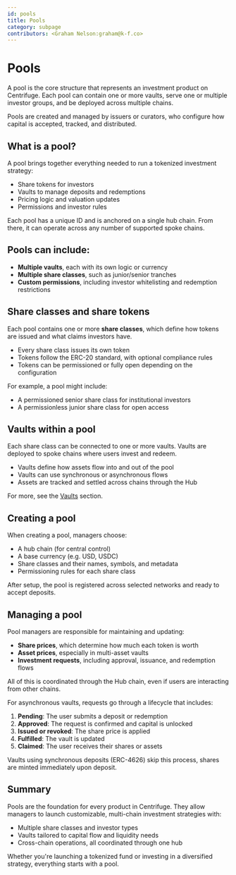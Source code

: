```yaml
---
id: pools
title: Pools
category: subpage
contributors: <Graham Nelson:graham@k-f.co>
---
```


# Pools

A pool is the core structure that represents an investment product on Centrifuge. Each pool can contain one or more vaults, serve one or multiple investor groups, and be deployed across multiple chains.

Pools are created and managed by issuers or curators, who configure how capital is accepted, tracked, and distributed.

## What is a pool?

A pool brings together everything needed to run a tokenized investment strategy:

- Share tokens for investors
- Vaults to manage deposits and redemptions
- Pricing logic and valuation updates
- Permissions and investor rules

Each pool has a unique ID and is anchored on a single hub chain. From there, it can operate across any number of supported spoke chains.

## Pools can include:

- **Multiple vaults**, each with its own logic or currency
- **Multiple share classes**, such as junior/senior tranches
- **Custom permissions**, including investor whitelisting and redemption restrictions

## Share classes and share tokens

Each pool contains one or more **share classes**, which define how tokens are issued and what claims investors have.

- Every share class issues its own token
- Tokens follow the ERC-20 standard, with optional compliance rules
- Tokens can be permissioned or fully open depending on the configuration

For example, a pool might include:

- A permissioned senior share class for institutional investors
- A permissionless junior share class for open access

## Vaults within a pool

Each share class can be connected to one or more vaults. Vaults are deployed to spoke chains where users invest and redeem.

- Vaults define how assets flow into and out of the pool
- Vaults can use synchronous or asynchronous flows
- Assets are tracked and settled across chains through the Hub

For more, see the [Vaults](/user/vaults) section.

## Creating a pool

When creating a pool, managers choose:

- A hub chain (for central control)
- A base currency (e.g. USD, USDC)
- Share classes and their names, symbols, and metadata
- Permissioning rules for each share class

After setup, the pool is registered across selected networks and ready to accept deposits.

## Managing a pool

Pool managers are responsible for maintaining and updating:

- **Share prices**, which determine how much each token is worth
- **Asset prices**, especially in multi-asset vaults
- **Investment requests**, including approval, issuance, and redemption flows

All of this is coordinated through the Hub chain, even if users are interacting from other chains.

For asynchronous vaults, requests go through a lifecycle that includes:

1. **Pending**: The user submits a deposit or redemption
2. **Approved**: The request is confirmed and capital is unlocked
3. **Issued or revoked**: The share price is applied
4. **Fulfilled**: The vault is updated
5. **Claimed**: The user receives their shares or assets

Vaults using synchronous deposits (ERC-4626) skip this process, shares are minted immediately upon deposit.

## Summary

Pools are the foundation for every product in Centrifuge. They allow managers to launch customizable, multi-chain investment strategies with:

- Multiple share classes and investor types
- Vaults tailored to capital flow and liquidity needs
- Cross-chain operations, all coordinated through one hub

Whether you're launching a tokenized fund or investing in a diversified strategy, everything starts with a pool.
